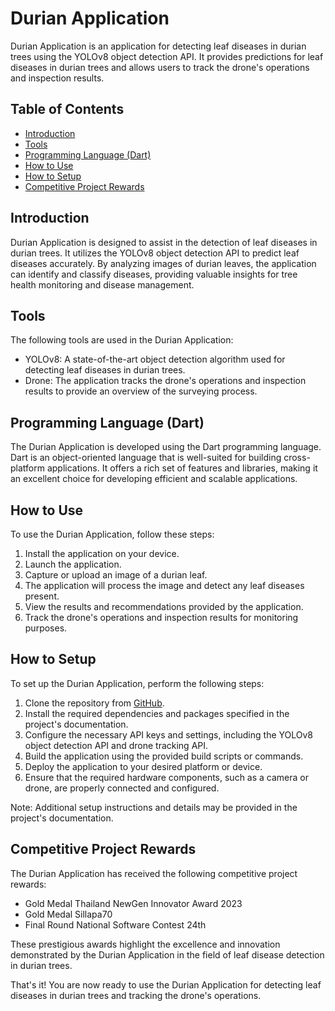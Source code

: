 # Durian Application

Durian Application is an application for detecting leaf diseases in durian trees using the YOLOv8 object detection API. It provides predictions for leaf diseases in durian trees and allows users to track the drone's operations and inspection results.

## Table of Contents
- [Introduction](#introduction)
- [Tools](#tools)
- [Programming Language (Dart)](#programming-language-dart)
- [How to Use](#how-to-use)
- [How to Setup](#how-to-setup)
- [Competitive Project Rewards](#competitive-project-rewards)

## Introduction

Durian Application is designed to assist in the detection of leaf diseases in durian trees. It utilizes the YOLOv8 object detection API to predict leaf diseases accurately. By analyzing images of durian leaves, the application can identify and classify diseases, providing valuable insights for tree health monitoring and disease management.

## Tools

The following tools are used in the Durian Application:

- YOLOv8: A state-of-the-art object detection algorithm used for detecting leaf diseases in durian trees.
- Drone: The application tracks the drone's operations and inspection results to provide an overview of the surveying process.

## Programming Language (Dart)

The Durian Application is developed using the Dart programming language. Dart is an object-oriented language that is well-suited for building cross-platform applications. It offers a rich set of features and libraries, making it an excellent choice for developing efficient and scalable applications.

## How to Use

To use the Durian Application, follow these steps:

1. Install the application on your device.
2. Launch the application.
3. Capture or upload an image of a durian leaf.
4. The application will process the image and detect any leaf diseases present.
5. View the results and recommendations provided by the application.
6. Track the drone's operations and inspection results for monitoring purposes.

## How to Setup

To set up the Durian Application, perform the following steps:

1. Clone the repository from [GitHub](https://github.com/Makufff/Durian-Application).
2. Install the required dependencies and packages specified in the project's documentation.
3. Configure the necessary API keys and settings, including the YOLOv8 object detection API and drone tracking API.
4. Build the application using the provided build scripts or commands.
5. Deploy the application to your desired platform or device.
6. Ensure that the required hardware components, such as a camera or drone, are properly connected and configured.

Note: Additional setup instructions and details may be provided in the project's documentation.

## Competitive Project Rewards

The Durian Application has received the following competitive project rewards:

- Gold Medal Thailand NewGen Innovator Award 2023
- Gold Medal Sillapa70
- Final Round National Software Contest 24th

These prestigious awards highlight the excellence and innovation demonstrated by the Durian Application in the field of leaf disease detection in durian trees.

That's it! You are now ready to use the Durian Application for detecting leaf diseases in durian trees and tracking the drone's operations.
